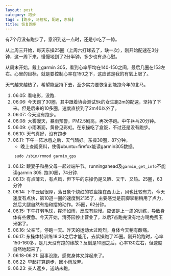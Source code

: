 ```yaml
---
layout: post
category: 跑步
tags : [跑步, 马拉松, 配速, 东操]
title: 恢复跑步
---
```


有*7*个月没有跑步了，意识到这一点时，还是小吃了一惊。

从上周三开始，每天东操25圈（上周六打球去了，缺一次），刚开始配速在3分钟，这一周下来，慢慢地到了2分半钟，多少也有点心慰。

从周末开始，戴上garmin 305，看到心率平均在140-150之间，最后几圈在153左右。心里的目标，就是要控制心率在150之下，这应该是我的有氧上限了。

天气越来越热了，希望能坚持下去，至少实力要恢复到能跑今年的北马。

1. 06.05: 看电影，没跑.
1. 06.06: 今天跑了30圈，其中跟着协会测试5k的女生跑2m的配速，坚持了下来。但是后来的10多圈，速度直接到了2m40以外了。
1. 06.07: 今天没有跑步。
1. 06.08: 大雾漫天，暴雨预警，PM2.5剧高，再次停跑。中午乒乓20分钟。
1. 06.09: 小雨淅沥，黄昏见彩虹。在东操吃了盒饭，不过还是没有跑步。
1. 06.10: 天气真好，没有跑步
1. 06.11: 下午一阵冰雹之后，天气晴好。东操30圈，87分钟。
    * 晚上查阅资料，使得ubuntu+firefox能读garmin305数据。
```
	sudo /sbin/rmmod garmin_gps
```
1. 06.12: 跟妻子和岳父母一起过端午节。runningahead及```garmin_get_info```不能读garmin 305. 跑30圈，74分钟.
1. 06.13: 有点薄云，有点风，但下午的东操仍是又晒、又干、又热。25圈，63分钟
1. 06.14: 下午云层很厚，落日象个烧红的铁盘挂在西山上，风也比较有力。今天速度有点快，第10道一圈的速度到2'35了，主要感觉是前脚掌稍稍用了点力，然后大腿自然有抬和摆的动作。25圈，62分钟。
1. 06.15: 下午打羽毛球，挥汗如雨，反应有些慢。应该是上一周的训练，导致身体有些疲惫。今天开始，清芬园停止营业了，以后7点跑完没有地方喝免费玉米粥了。
1. 06.16: 父亲节，停跑一天。昨天的运动太过剧烈，身体今天稍有酸痛。
1. 06.17: 东操体特训练18:30之后才能用，去紫操跑了25圈。刚开始跑时，心率150-160多，是几天没有跑的缘故？反倒是10圈之后，心率130左右，但速度自然地起来了。
1. 06.18-06.21: 因事没跑，感觉身体又胖起来了。
1. 06.22: 早起打算跑步，因小雨放弃。
1. 06.23: 亲人返乡，送站未跑。
